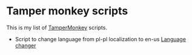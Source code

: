 # Tamper monkey scripts
This is my list of [TamperMonkey](https://www.tampermonkey.net/) scripts.
* Script to change language from pl-pl localization to en-us [Language changer](pl-to-en-url-changer.js)
